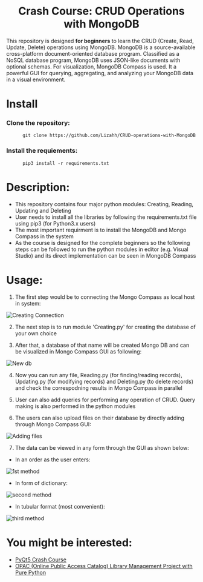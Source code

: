 <h1 align="center"> Crash Course: CRUD Operations with MongoDB </h1>

This repository is designed **for beginners** to learn the CRUD (Create, Read, Update, Delete) operations using MongoDB. MongoDB is a source-available cross-platform document-oriented database program. Classified as a NoSQL database program, MongoDB uses JSON-like documents with optional schemas. For visualization, MongoDB Compass is used. It a powerful GUI for querying, aggregating, and analyzing your MongoDB data in a visual environment. 


# Install

### Clone the repository:

          git clone https://github.com/Lizahh/CRUD-operations-with-MongoDB

### Install the requiements:
  
          pip3 install -r requirements.txt
          
# Description:

  * This repository contains four major python modules: Creating, Reading, Updating and Deleting
  * User needs to install all the libraries by following the requirements.txt file using pip3 (for Python3.x users)
  * The most important requirment is to install the MongoDB and Mongo Compass in the system
  * As the course is designed for the complete beginners so the following steps can be followed to run the python modules in editor (e.g. Visual Studio) and its direct implementation can be seen in MongoDB Compass
  
# Usage:

   1. The first step would be to connecting the Mongo Compass as local host in system:
   
   ![Creating Connection](https://user-images.githubusercontent.com/44564025/177032709-c9051b47-2d86-44ab-98c4-3cf3cca37603.png)
   
   2. The next step is to run module 'Creating.py' for creating the database of your own choice
   
   3. After that, a database of that name will be created Mongo DB and can be visualized in Mongo Compass GUI as following:
   
   ![New db](https://user-images.githubusercontent.com/44564025/177033342-c9835080-d65b-4e27-b583-bfcc16c4ded0.png)

   4. Now you can run any file, Reading.py (for finding/reading records), Updating.py (for modifying records) and Deleting.py (to delete records) and check the correspodning results in Mongo Compass in parallel
         
   5. User can also add queries for performing any operation of CRUD. Query making is also performed in the python modules
   
   6. The users can also upload files on their database by directly adding through Mongo Compass GUI:
   
   ![Adding files](https://user-images.githubusercontent.com/44564025/177033639-faff52e0-9440-4cda-90f5-79c571fd3220.png)

   7. The data can be viewed in any form through the GUI as shown below:
   
   * In an order as the user enters:
   
   ![1st method](https://user-images.githubusercontent.com/44564025/177033911-09f3c188-f9ae-4892-b640-02250aadfef4.png)
   
   * In form of dictionary:
   
   ![second method](https://user-images.githubusercontent.com/44564025/177033895-f65ebca6-71dc-493b-a58d-eed29b194272.png)
   
   * In tubular format (most convenient):
   
   ![third method](https://user-images.githubusercontent.com/44564025/177033930-acdc93c3-656a-46b3-9a28-14fbfee9dedd.png)

# You might be interested:

* [PyQt5 Crash Course](https://github.com/Lizahh/PyQt5-Crash-Course-with-codes)
* [OPAC (Online Public Access Catalog) Library Management Project with Pure Python](https://github.com/Lizahh/Simplest-Library-Management-System-using-Python-Only)
   
   
   
   
